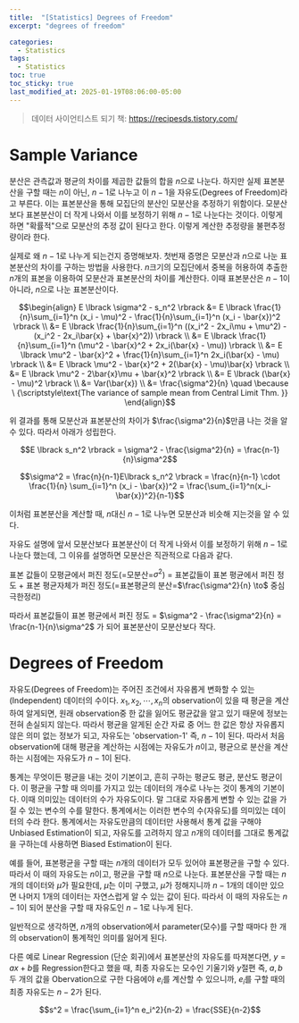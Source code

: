 ```yaml
---
title:  "[Statistics] Degrees of Freedom"
excerpt: "degrees of freedom"

categories:
  - Statistics
tags:
  - Statistics
toc: true
toc_sticky: true
last_modified_at: 2025-01-19T08:06:00-05:00
---
```


> 데이터 사이언티스트 되기 책: https://recipesds.tistory.com/

# Sample Variance

분산은 관측값과 평균의 차이를 제곱한 값들의 합을 $n$으로 나눈다. 하지만 실제 표본분산을 구할 때는 $n$이 아닌, $n-1$로 나누고 이 $n-1$을 자유도(Degrees of Freedom)라고 부른다. 이는 표본분산을 통해 모집단의 분산인 모분산을 추정하기 위함이다. 모분산보다 표본분산이 더 작게 나와서 이를 보정하기 위해 $n-1$로 나눈다는 것이다. 이렇게 하면 "확률적"으로 모분산의 추정 값이 된다고 한다. 이렇게 계산한 추정량을 불편추정량이라 한다. 

실제로 왜 $n-1$로 나누게 되는건지 증명해보자. 첫번재 증명은 모분산과 $n$으로 나눈 표본분산의 차이를 구하는 방법을 사용한다. 
$n$크기의 모집단에서 중복을 허용하여 추출한 $n$개의 표본을 이용하여 모분산과 표본분산의 차이를 계산한다. 이때 표본분산은 $n-1$이 아니라, $n$으로 나눈 표본분산이다. 

$$\begin{align}
E \lbrack \sigma^2 - s_n^2 \rbrack &= E \lbrack \frac{1}{n}\sum_{i=1}^n (x_i - \mu)^2 - \frac{1}{n}\sum_{i=1}^n (x_i - \bar{x})^2 \rbrack \\ 
&= E \lbrack \frac{1}{n}\sum_{i=1}^n ((x_i^2 - 2x_i\mu + \mu^2) - (x_i^2 - 2x_i\bar{x} + \bar{x}^2)) \rbrack \\ 
&= E \lbrack \frac{1}{n}\sum_{i=1}^n (\mu^2 - \bar{x}^2 + 2x_i(\bar{x} - \mu)) \rbrack \\ 
&= E \lbrack \mu^2 - \bar{x}^2 + \frac{1}{n}\sum_{i=1}^n 2x_i(\bar{x} - \mu) \rbrack \\  
&= E \lbrack \mu^2 - \bar{x}^2 + 2(\bar{x} - \mu)\bar{x} \rbrack \\ 
&= E \lbrack \mu^2 - 2\bar{x}\mu + \bar{x}^2 \rbrack \\  
&= E \lbrack (\bar{x} - \mu)^2 \rbrack \\  
&= Var(\bar{x}) \\  
&= \frac{\sigma^2}{n} \quad \because \ {\scriptstyle\text{The variance of sample mean from Central Limit Thm.
}}
\end{align}$$

위 결과를 통해 모분산과 표본분산의 차이가 $\frac{\sigma^2}{n}$만큼 나는 것을 알 수 있다. 따라서 아래가 성립한다. 

$$E \lbrack s_n^2 \rbrack = \sigma^2 - \frac{\sigma^2}{n} = \frac{n-1}{n}\sigma^2$$  

$$\sigma^2 = \frac{n}{n-1}E\lbrack s_n^2 \rbrack = \frac{n}{n-1} \cdot \frac{1}{n} \sum_{i=1}^n (x_i - \bar{x})^2 = \frac{\sum_{i=1}^n(x_i-\bar{x})^2}{n-1}$$

이처럼 표본분산을 계산할 때, $n$대신 $n-1$로 나누면 모분산과 비슷해 지는것을 알 수 있다. 

자유도 설명에 앞서 모분산보다 표본분산이 더 작게 나와서 이를 보정하기 위해 $n-1$로 나눈다 했는데, 그 이유를 설명하면 모분산은 직관적으로 다음과 같다. 

표본 값들이 모평균에서 퍼진 정도(=모분산=$\sigma^2$) = 표본값들이 표본 평균에서 퍼진 정도 + 표본 평균자체가 퍼진 정도(=표본평균의 분산=$\frac{\sigma^2}{n} \to$ 중심극한정리)

따라서 표본값들이 표본 평균에서 퍼진 정도 = $\sigma^2 - \frac{\sigma^2}{n} = \frac{n-1}{n}\sigma^2$ 가 되어 표본분산이 모분산보다 작다. 


# Degrees of Freedom

자유도(Degrees of Freedom)는 주어진 조건에서 자유롭게 변화할 수 있는(Independent) 데이터의 수이다. 
$x_1, x_2, \cdots, x_n$의 observation이 있을 때 평균을 계산하여 알게되면, 원래 observation중 한 값을 잃어도 평균값을 알고 있기 때문에 정보는 전혀 손실되지 않는다. 따라서 평균을 알게된 순간 자료 중 어느 한 값은 항상 자유롭지 않은 의미 없는 정보가 되고, 자유도는 'observation-1' 즉, $n-1$이 된다. 따라서 처음 observation에 대해 평균을 계산하는 시점에는 자유도가 $n$이고, 평균으로 분산을 계산하는 시점에는 자유도가 $n-1$이 된다. 

통계는 무엇이든 평균을 내는 것이 기본이고, 흔히 구하는 평균도 평균, 분산도 평균이다. 이 평균을 구할 때 의미를 가지고 있는 데이터의 개수로 나누는 것이 통계의 기본이다. 이때 의미있는 데이터의 수가 자유도이다. 말 그대로 자유롭게 변할 수 있는 값을 가질 수 있는 변수의 수를 말한다. 통계에서는 이러한 변수의 수(자유도)를 의미있는 데이터의 수라 한다. 통계에서는 자유도만큼의 데이터만 사용해서 통계 값을 구해야 Unbiased Estimation이 되고, 자유도를 고려하지 않고 $n$개의 데이터를 그대로 통계값을 구하는데 사용하면 Biased Estimation이 된다.

예를 들어, 표본평균을 구할 때는 $n$개의 데이터가 모두 있어야 표본평균을 구할 수 있다. 따라서 이 때의 자유도는 $n$이고, 평균을 구할 때 $n$으로 나눈다. 표본분산을 구할 때는 $n$개의 데이터와 $\hat{\mu}$가 필요한데, $\hat{\mu}$는 이미 구했고, $\hat{\mu}$가 정해지니까 $n-1$개의 데이만 있으면 나머지 1개의 데이터는 자연스럽게 알 수 있는 값이 된다. 따라서 이 때의 자유도는 $n-1$이 되어 분산을 구할 때 자유도인 $n-1$로 나누게 된다. 

일반적으로 생각하면, $n$개의 observation에서 parameter(모수)를 구할 때마다 한 개의 observation이 통계적인 의미를 잃어게 된다. 

다른 예로 Linear Regression (단순 회귀)에서 표본분산의 자유도를 따져본다면, $y=ax+b$를 Regression한다고 했을 때, 최종 자유도는 모수인 기울기와 $y$절편 즉, $a, b$ 두 개의 값을 Obervation으로 구한 다음에야 $e_i$를 계산할 수 있으니까, $e_i$를 구할 때의 최종 자유도는 $n-2$가 된다. 

$$s^2 = \frac{\sum_{i=1}^n e_i^2}{n-2} = \frac{SSE}{n-2}$$




















